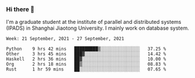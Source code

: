 ### Hi there 👋

I'm a graduate student at the institute of parallel and distributed systems (IPADS) in Shanghai Jiaotong University. I mainly work on database system.

<!--START_SECTION:waka-->
```text
Week: 21 September, 2021 - 27 September, 2021

Python    9 hrs 42 mins   █████████▒░░░░░░░░░░░░░░░   37.25 % 
Other     3 hrs 45 mins   ███▓░░░░░░░░░░░░░░░░░░░░░   14.42 % 
Haskell   2 hrs 36 mins   ██▓░░░░░░░░░░░░░░░░░░░░░░   10.00 % 
Org       2 hrs 18 mins   ██▒░░░░░░░░░░░░░░░░░░░░░░   08.83 % 
Rust      1 hr 59 mins    ██░░░░░░░░░░░░░░░░░░░░░░░   07.65 % 
```
<!--END_SECTION:waka-->

<!--
**yqmmm/yqmmm** is a ✨ _special_ ✨ repository because its `README.md` (this file) appears on your GitHub profile.

Here are some ideas to get you started:

- 🔭 I’m currently working on ...
- 🌱 I’m currently learning ...
- 👯 I’m looking to collaborate on ...
- 🤔 I’m looking for help with ...
- 💬 Ask me about ...
- 📫 How to reach me: ...
- 😄 Pronouns: ...
- ⚡ Fun fact: ...
-->
